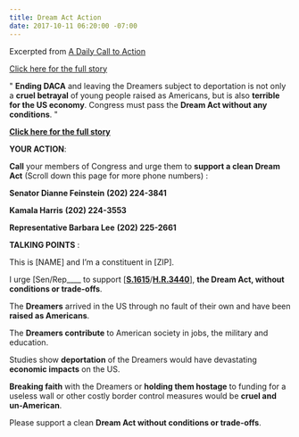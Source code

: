 ```yaml
---
title: Dream Act Action
date: 2017-10-11 06:20:00 -07:00
---
```


Excerpted from [A Daily Call to Action](https://www.theloyalopposition.net/mission-statement/) 

[Click here for the full story](https://www.theloyalopposition.net/daily-ctas/daily-call-action-october-6th-2017/?utm_source=3NoTrump&utm_campaign=12751bcc74-EMAIL_CAMPAIGN_2017_09_18&utm_medium=email&utm_term=0_f88185aec7-12751bcc74-76580211)

"  **Ending DACA** and leaving the Dreamers subject to deportation is not only a **cruel betrayal** of young people raised as Americans, but is also **terrible for the US economy**. Congress must pass the **Dream Act without any conditions**.  "

[**Click here for the full story**](https://www.theloyalopposition.net/daily-ctas/daily-call-action-october-6th-2017/?utm_source=3NoTrump&utm_campaign=12751bcc74-EMAIL_CAMPAIGN_2017_09_18&utm_medium=email&utm_term=0_f88185aec7-12751bcc74-76580211) 

**YOUR ACTION**:

**Call** your members of Congress and urge them to **support a clean Dream Act**  (Scroll down this page for more phone numbers) :

**Senator Dianne Feinstein**
**(202) 224-3841**


**Kamala Harris**
**(202) 224-3553**

**Representative Barbara Lee**
**(202) 225-2661**

**TALKING POINTS** :

This is [NAME] and I’m a constituent in [ZIP].

I urge [Sen/Rep____ to support [[**S.1615**](https://www.congress.gov/bill/115th-congress/senate-bill/1615)/[**H.R.3440**](https://www.congress.gov/bill/115th-congress/house-bill/3440)], **the Dream Act, without conditions or trade-offs**.

The **Dreamers** arrived in the US through no fault of their own and have been **raised as Americans**.

The **Dreamers contribute** to American society in jobs, the military and education.

Studies show **deportation** of the Dreamers would have devastating **economic impacts** on the US.

**Breaking faith** with the Dreamers or **holding them hostage** to funding for a useless wall or other costly border control measures would be **cruel and un-American**.

Please support a clean **Dream Act without conditions or trade-offs**.




